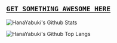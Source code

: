 ## [`GET SOMETHING AWESOME HERE`](https://a.hanayabuki.cf)

![HanaYabuki's Github Stats](https://github-readme-stats-timothy-liuxf.vercel.app/api?username=HanaYabuki&show_icons=true&count_private=true)

![HanaYabuki's Github Top Langs](https://github-readme-stats-timothy-liuxf.vercel.app/api/top-langs/?username=HanaYabuki&langs_count=10&layout=compact&count_private=true)
